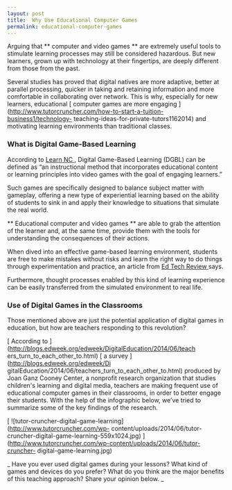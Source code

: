 ```yaml
---
layout: post
title:  Why Use Educational Computer Games
permalink: educational-computer-games
---
```

Arguing that ** computer and video games ** are extremely useful tools to
stimulate learning processes may still be considered hazardous. But new
learners, grown up with technology at their fingertips, are deeply different
from those from the past.

Several studies has proved that digital natives are more adaptive, better at
parallel processing, quicker in taking and retaining information and more
comfortable in collaborating over network. This is why, especially for new
learners, educational [ computer games are more engaging
](http://www.tutorcruncher.com/how-to-start-a-tuition-business1/technology-
teaching-ideas-for-private-tutors1162014) and motivating learning environments
than traditional classes.

###  What is Digital Game-Based Learning

According to [ Learn NC ](http://www.learnnc.org/lp/pages/4970) , Digital
Game-Based Learning (DGBL) can be defined as “an instructional method that
incorporates educational content or learning principles into video games with
the goal of engaging learners.”

Such games are specifically designed to balance subject matter with gameplay,
offering a new type of experiential learning based on the ability of students
to sink in and apply their knowledge to situations that simulate the real
world.

** Educational computer and video games ** are able to grab the attention of the learner and, at the same time, provide them with the tools for understanding the consequences of their actions. 

When dived into an effective game-based learning environment, students are
free to make mistakes without risks and learn the right way to do things
through experimentation and practice, an article from [ Ed Tech Review
](http://edtechreview.in/dictionary/298-what-is-game-based-learning) says.

Furthermore, thought processes enabled by this kind of learning experience can
be easily transferred from the simulated environment to real life.

###  Use of Digital Games in the Classrooms

Those mentioned above are just the potential application of digital games in
education, but how are teachers responding to this revolution?

[ According to ](http://blogs.edweek.org/edweek/DigitalEducation/2014/06/teach
ers_turn_to_each_other_to.html) [ a survey ](http://blogs.edweek.org/edweek/Di
gitalEducation/2014/06/teachers_turn_to_each_other_to.html) produced by Joan
Ganz Cooney Center, a nonprofit research organization that studies children's
learning and digital media, teachers are making frequent use of educational
computer games in their classrooms, in order to better engage their students.
With the help of the infographic below, we’ve tried to summarize some of the
key findings of the research.

[ ![tutor-cruncher-digital-game-learning](http://www.tutorcruncher.com/wp-
content/uploads/2014/06/tutor-cruncher-digital-game-learning-559x1024.jpg)
](http://www.tutorcruncher.com/wp-content/uploads/2014/06/tutor-cruncher-
digital-game-learning.jpg)

_ Have you ever used digital games during your lessons? What kind of games and
devices do you prefer? What do you think are the major benefits of this
teaching approach? Share your opinion below. _
